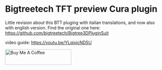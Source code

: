 # Bigtreetech TFT preview Cura plugin
Little revision about this BTT pluging with italian translations, and now also with english version. Find the original one here: https://github.com/bigtreetech/Bigtree3DPluginSuit

video guide: https://youtu.be/YLqixjcND5U

<a href="https://www.paypal.me/BsCmOD" target="_blank"><img src="https://cdn.buymeacoffee.com/buttons/default-orange.png" alt="Buy Me A Coffee" style="height: 51px !important;width: 217px !important;" ></a>
